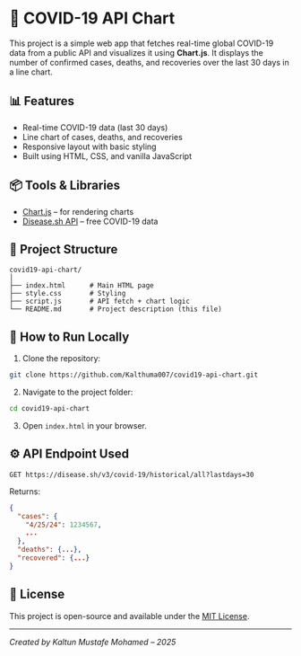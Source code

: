 # 🦠 COVID-19 API Chart

This project is a simple web app that fetches real-time global COVID-19 data from a public API and visualizes it using **Chart.js**. It displays the number of confirmed cases, deaths, and recoveries over the last 30 days in a line chart.


## 📊 Features
- Real-time COVID-19 data (last 30 days)
- Line chart of cases, deaths, and recoveries
- Responsive layout with basic styling
- Built using HTML, CSS, and vanilla JavaScript

## 📦 Tools & Libraries
- [Chart.js](https://www.chartjs.org/) – for rendering charts
- [Disease.sh API](https://disease.sh/docs/#/) – free COVID-19 data

## 📁 Project Structure
```
covid19-api-chart/
│
├── index.html      # Main HTML page
├── style.css       # Styling
├── script.js       # API fetch + chart logic
└── README.md       # Project description (this file)
```

## 🧪 How to Run Locally

1. Clone the repository:
```bash
git clone https://github.com/Kalthuma007/covid19-api-chart.git
```
2. Navigate to the project folder:
```bash
cd covid19-api-chart
```
3. Open `index.html` in your browser.

## ⚙️ API Endpoint Used
```http
GET https://disease.sh/v3/covid-19/historical/all?lastdays=30
```
Returns:
```json
{
  "cases": {
    "4/25/24": 1234567,
    ...
  },
  "deaths": {...},
  "recovered": {...}
}
```



## 📜 License
This project is open-source and available under the [MIT License](LICENSE).

---

*Created by Kaltun Mustafe Mohamed – 2025*
